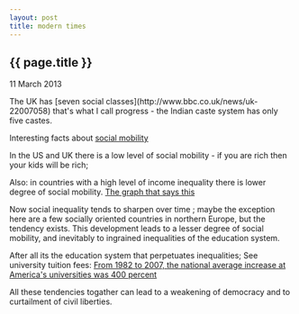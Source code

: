 ```yaml
---
layout: post
title: modern times
---
```


{{ page.title }}
----------------

<p class="publish_date">
11 March 2013

</p>
The UK has [seven social classes](http://www.bbc.co.uk/news/uk-22007058) that's what I call progress - the Indian caste system has only five castes.

Interesting facts about [social mobility](http://en.wikipedia.org/wiki/Social_mobility#Country_compariso)

In the US and UK there is a low level of social mobility - if you are rich then your kids will be rich;

Also: in countries with a high level of income inequality there is lower degree of social mobility.
[The graph that says this](http://en.wikipedia.org/wiki/File:The_Great_Gatsby_Curve.png)

Now social inequality tends to sharpen over time ; maybe the exception here are a few socially oriented countries in northern Europe, but the tendency exists. This development leads to a lesser degree of social mobility, and inevitably to ingrained inequalities of the education system.

After all its the education system that perpetuates inequalities; See university tuition fees: [From 1982 to 2007, the national average increase at America's universities was 400 percent](http://www.deseretnews.com/article/700213608/College-costs-skyrocketing-since-1970s.html?pg=all)

All these tendencies togather can lead to a weakening of democracy and to curtailment of civil liberties.
